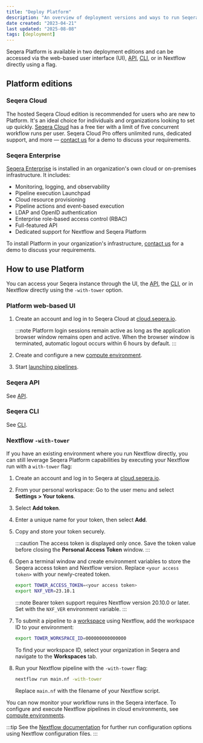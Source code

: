 ```yaml
---
title: "Deploy Platform"
description: "An overview of deployment versions and ways to run Seqera Platform."
date created: "2023-04-21"
last updated: "2025-08-08"
tags: [deployment]
---
```


Seqera Platform is available in two deployment editions and can be accessed via the web-based user interface (UI), [API](https://docs.seqera.io/platform-api), [CLI](../cli/overview), or in Nextflow directly using a flag.

## Platform editions

### Seqera Cloud

The hosted Seqera Cloud edition is recommended for users who are new to Platform. It's an ideal choice for individuals and organizations looking to set up quickly. [Seqera Cloud](https://cloud.seqera.io) has a free tier with a limit of five concurrent workflow runs per user. Seqera Cloud Pro offers unlimited runs, dedicated support, and more — [contact us](https://cloud.seqera.io/demo/) for a demo to discuss your requirements.

### Seqera Enterprise

[Seqera Enterprise](../enterprise/overview) is installed in an organization's own cloud or on-premises infrastructure. It includes:

- Monitoring, logging, and observability
- Pipeline execution Launchpad
- Cloud resource provisioning
- Pipeline actions and event-based execution
- LDAP and OpenID authentication
- Enterprise role-based access control (RBAC)
- Full-featured API
- Dedicated support for Nextflow and Seqera Platform

To install Platform in your organization's infrastructure, [contact us](https://cloud.seqera.io/demo/) for a demo to discuss your requirements.

## How to use Platform

You can access your Seqera instance through the UI, the [API](https://docs.seqera.io/platform-api), the [CLI](../cli/overview), or in Nextflow directly using the `-with-tower` option.

### Platform web-based UI

1. Create an account and log in to Seqera Cloud at [cloud.seqera.io](https://cloud.seqera.io).

   :::note
   Platform login sessions remain active as long as the application browser window remains open and active. When the browser window is terminated, automatic logout occurs within 6 hours by default.
   :::

2. Create and configure a new [compute environment](../compute-envs/overview).
3. Start [launching pipelines](../launch/launchpad).

### Seqera API

See [API](https://docs.seqera.io/platform-api).

### Seqera CLI

See [CLI](../cli/overview).

### Nextflow `-with-tower`

If you have an existing environment where you run Nextflow directly, you can still leverage Seqera Platform capabilities by executing your Nextflow run with a `with-tower` flag:

1. Create an account and log in to Seqera at [cloud.seqera.io](https://cloud.seqera.io).
2. From your personal workspace: Go to the user menu and select **Settings > Your tokens**.
3. Select **Add token**.
4. Enter a unique name for your token, then select **Add**.
5. Copy and store your token securely.

    :::caution
    The access token is displayed only once. Save the token value before closing the **Personal Access Token** window.
    :::

6. Open a terminal window and create environment variables to store the Seqera access token and Nextflow version. Replace `<your access token>` with your newly-created token.

    ```bash
    export TOWER_ACCESS_TOKEN=<your access token>
    export NXF_VER=23.10.1
    ```

    :::note
    Bearer token support requires Nextflow version 20.10.0 or later. Set with the `NXF_VER` environment variable.
    :::

7. To submit a pipeline to a [workspace](../orgs-and-teams/workspace-management) using Nextflow, add the workspace ID to your environment:

    ```bash
    export TOWER_WORKSPACE_ID=000000000000000
    ```

    To find your workspace ID, select your organization in Seqera and navigate to the **Workspaces** tab.

8. Run your Nextflow pipeline with the `-with-tower` flag:

    ```bash
    nextflow run main.nf -with-tower
    ```

    Replace `main.nf` with the filename of your Nextflow script.

You can now monitor your workflow runs in the Seqera interface. To configure and execute Nextflow pipelines in cloud environments, see [compute environments](../compute-envs/overview).

:::tip
See the [Nextflow documentation](https://www.nextflow.io/docs/latest/config.html?highlight=tower#scope-tower) for further run configuration options using Nextflow configuration files.
:::

